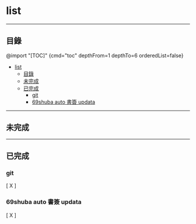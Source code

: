<!-- @format -->

# list

---

## 目錄

@import "[TOC]" {cmd="toc" depthFrom=1 depthTo=6 orderedList=false}

<!-- code_chunk_output -->

- [list](#list)
  - [目錄](#目錄)
  - [未完成](#未完成)
  - [已完成](#已完成)
    - [git](#git)
    - [69shuba auto 書簽 updata](#69shuba-auto-書簽-updata)

<!-- /code_chunk_output -->

---

## 未完成

---

## 已完成

### git

[ X ]

### 69shuba auto 書簽 updata

[ X ]
